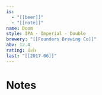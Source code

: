 ```yaml
---
is:
  - "[[beer]]"
  - "[[note]]"
name: Doom
style: IPA - Imperial - Double
brewery: "[[Founders Brewing Co]]"
abv: 12.4
rating: 👍👍
last: "[[2017-06]]"
---
```

# Notes

